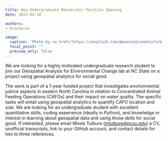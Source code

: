 ```yaml
---
title: New Undergraduate Researcher Position Opening
date: 2023-04-10

authors:
- brookecox

image:
  caption: 'Photo by <a href="https://unsplash.com/@weanimalsmedia?utm_source=unsplash&utm_medium=referral&utm_content=creditCopyText">Jo-Anne McArthur</a> on <a href="https://unsplash.com/s/photos/cafo?utm_source=unsplash&utm_medium=referral&utm_content=creditCopyText">Unsplash</a>'
  focal_point: ""
  preview_only: false
---
```


We are looking for a highly motivated undergraduate research student to join our Geospatial Analysis for Environmental Change lab at NC State on a project using geospatial analytics for social good.

<!--more-->
The work is part of a 1-year funded project that investigates environmental justice aspects in eastern North Carolina in relation to Concentrated Animal Feeding Operations (CAFOs) and their impact on water quality. The specific tasks will entail using geospatial analytics to quantify CAFO location and size.
We are looking for an undergraduate student with excellent quantitative skills, coding experience (ideally in Python), and knowledge or interest in learning about geospatial data and using those skills for social good.
If interested, please email Mirela Tulbure (mtulbure@ncsu.edu) a CV, unofficial transcripts, link to your GitHub account, and contact details for two to three references.